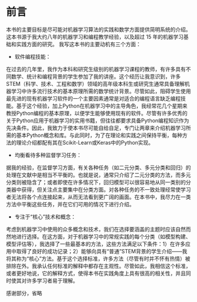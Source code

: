 # 前言

<p>
本书的主要目标是尽可能对机器学习算法的实践和数学方面提供简明系统的介绍。 这本书源于我大约八年的机器学习和编程教学经验，以及超过 15 年的机器学习基础和实践方面的研究。 我写这本书的主要动机有三个方面：

- 软件编程技能：
<p>在过去的几年里，我作为本科和研究生级别的机器学习课程的教师，有许多具有不同数学、统计和编程背景的学生参加了我的讲座。这个经历让我意识到，许多STEM（科学、技术、工程和数学）领域的高年级本科生或研究生通常具备理解机器学习中许多流行技术的基本原理所需的数学统计背景。尽管如此，阻碍学生使用最先进的现有机器学习软件的一个主要因素通常是对适合的编程语言缺乏编程技能。基于这个经验，加上Python在机器学习中的主导角色，我经常花几个星期来教授Python编程的基本原理，以便学生能够使用现有的软件。尽管有许多优秀的关于Python应用于机器学习的实用书籍，但往往都要求具备Python编程知识作为先决条件。因此，我致力于使本书尽可能自给自足，专门让两章来介绍机器学习所需的基本Python概念和库。与此同时，为了在理论和实践之间保持平衡，每种方法的理论介绍都配有其在Scikit-Learn或Keras中的Python实现。</p>

- 均衡看待多种监督学习任务：
<p>据我的经验，在监督学习方面，有关各种任务（如二元分类、多元分类和回归）的处理在文献中是相当不平衡的。也就是说，通常只介绍了二元分类的方法，而多元分类则被隐含了；或者即使在许多情况下，回归模型可以很容易地从同一类别的分类器中获得，但关注点主要集中在分类方面。对各种任务的不一致处理经常使学习者无法将各个点连接起来，从而无法看到更广阔的画面。在本书中，我尽力在一类方法中平衡这些任务，并在它们可用的情况下进行介绍。</p>


- 专注于“核心”技术和概念：
<p>考虑到机器学习中使用的众多概念和技术，我们在选择要涵盖的主题时应该自然而然地进行选择。在这方面，对于机器学习中的常规实践的每个分类（如模型构建、模型评估等），我选择了一些最基本的方法，这些方法满足以下条件：1）在许多应用中取得了良好的成功记录；2）能够向具有“普通”STEM背景的学生介绍——我将其称为“核心”方法。基于这个选择标准，许多方法（尽管有时并不怀有热情）被排除在外。我承认任何标准的解释中都存在主观性。尽管如此，我相信这个标准，或者更好地说，它的解释方式，使得本书在实践角度上具有很高的相关性，并且同时使其对许多学习者易于理解。</p>

感谢部分，省略